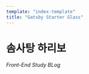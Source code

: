 ```yaml
---
template: "index-template"
title: "Gatsby Starter Glass"
---
```


# 솜사탕 하리보

*Front-End Study BLog*
